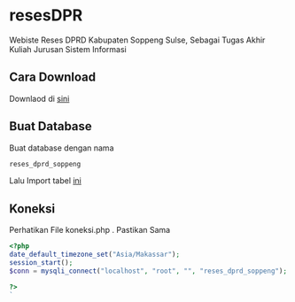 # resesDPR
Webiste Reses DPRD Kabupaten Soppeng Sulse, Sebagai Tugas Akhir Kuliah Jurusan Sistem Informasi

## Cara Download

Downlaod di [sini](https://github.com/azwarbahar07/resesDPR/archive/master.zip)

## Buat Database

Buat database dengan nama
```bash
reses_dprd_soppeng
```

Lalu Import tabel [ini](https://github.com/azwarbahar07/resesDPR/archive/master.zip)

## Koneksi

Perhatikan File koneksi.php . Pastikan Sama
```php
<?php
date_default_timezone_set("Asia/Makassar");
session_start();
$conn = mysqli_connect("localhost", "root", "", "reses_dprd_soppeng");

?>
`
